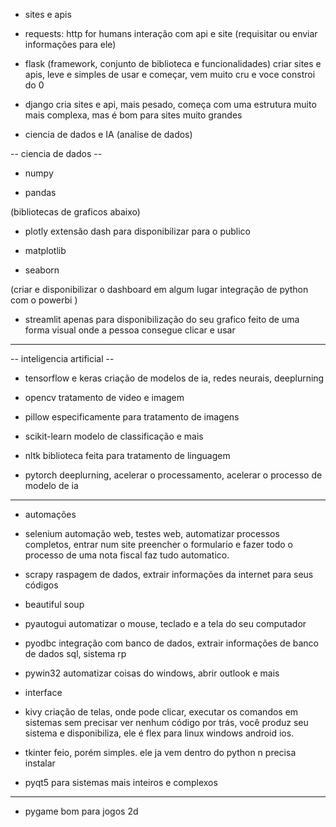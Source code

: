  - sites e apis

* requests: http for humans
interação com api e site (requisitar ou enviar informações para ele)

* flask (framework, conjunto de biblioteca e funcionalidades)
criar sites e apis, leve e simples de usar e começar, vem muito cru e voce constroi do 0

* django
cria sites e api, mais pesado, começa com uma estrutura muito mais complexa, mas é bom para sites muito grandes


- ciencia de dados e IA (analise de dados)

-- ciencia de dados --

* numpy

* pandas

(bibliotecas de graficos abaixo)

* plotly
extensão dash para disponibilizar para o publico

* matplotlib

* seaborn

(criar e disponibilizar o dashboard em algum lugar
integração de python com o powerbi )

* streamlit
apenas para disponibilização do seu grafico feito de uma forma visual onde a pessoa consegue clicar e usar

-- --

-- inteligencia artificial --

* tensorflow e keras
criação de modelos de ia, redes neurais, deeplurning

* opencv
tratamento de video e imagem

* pillow
especificamente para tratamento de imagens

* scikit-learn
modelo de classificação e mais

* nltk
biblioteca feita para tratamento de linguagem

* pytorch
deeplurning, acelerar o processamento, acelerar o processo de modelo de ia

-- --

- automações

* selenium
automação web, testes web, automatizar processos completos, entrar num site preencher o formulario e fazer todo o processo de uma nota fiscal faz tudo automatico.

* scrapy
raspagem de dados, extrair informações da internet para seus códigos

* beautiful soup

* pyautogui
automatizar o mouse, teclado e a tela do seu computador

* pyodbc
integração com banco de dados, extrair informações de banco de dados sql, sistema rp

* pywin32
automatizar coisas do windows, abrir outlook e mais

- interface

* kivy
criação de telas, onde pode clicar, executar os comandos em sistemas sem precisar ver nenhum código por trás, você produz seu sistema e disponibiliza, ele é flex para linux windows android ios.

* tkinter
feio, porém simples. ele ja vem dentro do python n precisa instalar 

* pyqt5
para sistemas mais inteiros e complexos

------------

* pygame
bom para jogos 2d
